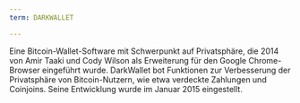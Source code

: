 ```yaml
---
term: DARKWALLET

---
```

Eine Bitcoin-Wallet-Software mit Schwerpunkt auf Privatsphäre, die 2014 von Amir Taaki und Cody Wilson als Erweiterung für den Google Chrome-Browser eingeführt wurde. DarkWallet bot Funktionen zur Verbesserung der Privatsphäre von Bitcoin-Nutzern, wie etwa verdeckte Zahlungen und Coinjoins. Seine Entwicklung wurde im Januar 2015 eingestellt.